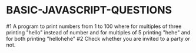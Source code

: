 # BASIC-JAVASCRIPT-QUESTIONS
#1
A program to print numbers from 1 to 100 where for multiples of three printing "hello"
instead of number and for multiples of 5 printing "hehe"
and for both printing "hellohehe"
#2
Check whether you are invited to a party or not.
